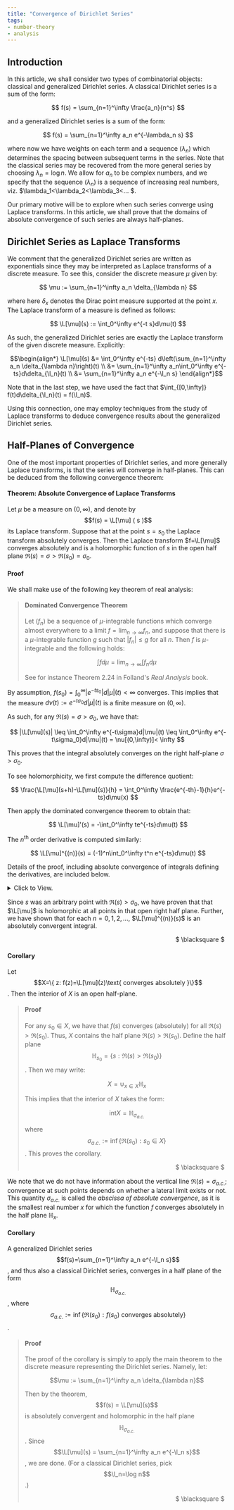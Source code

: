 ```yaml
---
title: "Convergence of Dirichlet Series"
tags:
- number-theory
- analysis
---
```


$$ 
\newcommand{\L}{\mathcal{L}}
\newcommand{\l}{\lambda}
\newcommand{\e}{\varepsilon}
$$

## Introduction

In this article, we shall consider two types of combinatorial objects: classical and generalized Dirichlet series. A classical Dirichlet series is a sum of the form:

$$ f(s) = \sum_{n=1}^\infty \frac{a_n}{n^s} $$

and a generalized Dirichlet series is a sum of the form: 

$$ f(s) = \sum_{n=1}^\infty a_n e^{-\lambda_n s} $$

where now we have weights on each term and a sequence $(\lambda_n)$ which determines the spacing between subsequent terms in the series. Note that the classical series may be recovered from the more general series by choosing $\lambda_n=\log n$. We allow for $a_n$ to be complex numbers, and we specify that the sequence $(\lambda_n)$ is a sequence of increasing real numbers, viz. $\lambda_1<\lambda_2<\lambda_3<... $.

Our primary motive will be to explore when such series converge using Laplace transforms. In this article, we shall prove that the domains of absolute convergence of such series are always half-planes. 

## Dirichlet Series as Laplace Transforms

We comment that the generalized Dirichlet series are written as exponentials since they may be interpreted as Laplace transforms of a discrete measure. To see this, consider the discrete measure $\mu$ given by:

$$ \mu := \sum_{n=1}^\infty a_n \delta_{\lambda n} $$

where here $\delta_x$ denotes the Dirac point measure supported at the point $x$. The Laplace transform of a measure is defined as follows:

$$ \L[\mu](s) := \int_0^\infty e^{-t s}d\mu(t) $$

As such, the generalized Dirichlet series are exactly the Laplace transform of the given discrete measure. Explicitly:

$$\begin{align*}
\L[\mu](s) &= \int_0^\infty e^{-ts} d\left(\sum_{n=1}^\infty a_n \delta_{\lambda n}\right)(t) \\
    &= \sum_{n=1}^\infty a_n\int_0^\infty e^{-ts}d\delta_{\l_n}(t) \\
    &= \sum_{n=1}^\infty a_n e^{-\l_n s}
\end{align*}$$

Note that in the last step, we have used the fact that $\int_{[0,\infty]} f(t)d\delta_{\l_n}(t) = f(\l_n)$. 

Using this connection, one may employ techniques from the study of Laplace transforms to deduce convergence results about the generalized Dirichlet series. 

## Half-Planes of Convergence

One of the most important properties of Dirichlet series, and more generally Laplace transforms, is that the series will converge in half-planes. This can be deduced from the following convergence theorem:

#### Theorem: Absolute Convergence of Laplace Transforms

Let $\mu$ be a measure on $(0,\infty)$, and denote by $$f(s) = \L[\mu] ( s )$$ its Laplace transform. Suppose that at the point $s=s_0$ the Laplace transform absolutely converges. Then the Laplace transform $f=\L[\mu]$ converges absolutely and is a holomorphic function of $s$ in the open half plane $\Re(s)=\sigma>\Re(s_0)=\sigma_0$. 

#### Proof

We shall make use of the following key theorem of real analysis:

> #### Dominated Convergence Theorem
> 
> Let $(f_n)$ be a sequence of $\mu$-integrable functions which converge almost everywhere to a limit $f=\lim_{n\to\infty}f_n$, and suppose that there is a $\mu$-integrable function $g$ such that $\vert f_n\vert \leq g$ for all $n$. Then $f$ is $\mu$-integrable and the following holds:
> 
> $$\int fd\mu = \lim_{n\to\infty}\int f_nd\mu $$
> 
> See for instance Theorem 2.24 in Folland's *Real Analysis* book. 

By assumption, $f(s_0) = \int_0^\infty \vert e^{-ts_0}\vert d\vert\mu\vert(t) <\infty$ converges. This implies that the measure $d\nu(t):=e^{-t\sigma_0}d\vert\mu\vert(t)$ is a finite measure on $(0,\infty)$. 

As such, for any $\Re(s)=\sigma>\sigma_0$, we have that:

$$ |\L[\mu](s)| \leq \int_0^\infty e^{-t\sigma}d|\mu|(t) \leq \int_0^\infty e^{-t\sigma_0}d|\mu|(t) = \nu[(0,\infty)]< \infty $$

This proves that the integral absolutely converges on the right half-plane $\sigma>\sigma_0$. 

To see holomorphicity, we first compute the difference quotient:

$$
\frac{\L[\mu](s+h)-\L[\mu](s)}{h} = \int_0^\infty \frac{e^{-th}-1}{h}e^{-ts}d\mu(x)
$$

Then apply the dominated convergence theorem to obtain that:

$$ \L[\mu]'(s) = -\int_0^\infty te^{-ts}d\mu(t) $$

The $n^\text{th}$ order derivative is computed similarly:

$$ \L[\mu]^{(n)}(s) = (-1)^n\int_0^\infty t^n e^{-ts}d\mu(t) $$

Details of the proof, including absolute convergence of integrals defining the derivatives, are included below. 

<details markdown=block><summary markdown=span>Click to View.</summary>

We proceed by induction on $m$, the order of the derivative. 

Let $h$ be any complex number with $\vert h\vert =\frac1n$. Setting $H_n = \frac{e^{-th}-1}{h}$, we have that:

$$ |H_n| \leq \frac{|th|e^{|th|}}{|h|} \leq C e^{2t|h|} = Ce^{\frac{t}{n}}$$

where $C>0$ is some positive constant so that $t\leq C e^{t\vert h\vert}$ (depending only on $h$). Supposing that $n$ is large enough so that $1/n < \frac12\sigma_0$, we find:

$$\begin{align*}
\int_0^\infty C e^{t/n}d\nu(t) &= C\int_0^\infty e^{-t(\sigma_0-1/n)}d|\mu|(t) \\
    &\leq C\int_0^\infty e^{-\frac12 t\sigma_0}d|\mu|(t) \\
    &= C\int_0^\infty d\nu(2t) \\
    &=C\nu[(0,\infty)] <\infty
\end{align*}$$

In the last step, we have used that the domain $(0,\infty)$ is invariant under scaling (by positive numbers) and that the measure $\nu$ is finite. 

Therefore, for sufficiently large $n$, each $\vert H_n\vert \leq g(t):=Ce^{\frac{t}{n}}$ where $g$ is $\nu$-integrable function. Observe that:
$$\lim_{h\to 0}\frac{e^{-th}-1}{h}=\left.\frac d{dz}e^{-tz}\right\vert_{z=0}=-t$$

where we note that the derivative is the complex derivative. 

Now, the difference quotient takes the form:

$$ \frac{\L[\mu](s+h)-\L[\mu](s)}{h} = \int_0^\infty \frac{e^{-th}-1}{h}e^{-ts}d\mu(x) $$

We now apply the dominated convergence theorem with any sequence $(h_n)$ with $\vert h\vert =\frac{1}{2n}$ to obtain:

$$ \lim_{h_n\to 0}\frac{\L[\mu](s+h)-\L[\mu](s)}{h} = \int_0^\infty -te^{-ts}d\mu(x) $$

Because the sequence may approach zero in an arbitrary direction, and because the limit on the inside is a well-defined complex derivative independent of the direction, we see that the limit is independent of the direction. Thus, we have that the function is complex differentiable, and we may write:

$$ \L[\mu]'(s) = \lim_{h\to 0}\frac{\L[\mu](s+h)-\L[\mu](s)}{h} = \int_0^\infty -te^{-ts}d\mu(x) $$

Also, the integral on the right hand side is absolutely convergent:

$$\begin{align*}
\left\vert \int_0^\infty te^{-ts}d\mu(t)\right\vert &\leq \int_0^\infty te^{-t\sigma}d|\mu|(t) \\
    &\leq C\int_0^\infty e^{-t(\sigma-\varepsilon)}d|\mu|(t) \\
    &= C\int_0^\infty e^{-\sigma_0}d|\mu|(t) <\infty 
\end{align*}$$

where here $C>0$ is a positive constant depending only on $\varepsilon$ such that $t\leq Ce^{t\varepsilon}$ and $\varepsilon$ is chosen so that $\sigma-\varepsilon>\sigma_0$. 

This proves the base case of $m=1$.

For subsequent derivatives, let us suppose that the $m^{\text{th}}$ order derivative $\L[\mu]^{(m)}$ exists and converges absolutely at $s$. We shall again form a difference quotient, bound, and apply the dominated convergence theorem. 

So, we have as a hypothesis that the integral $\int_0^\infty t^m e^{-ts}d\mu(s)$ converges (absolutely). The $m^\text{th}$ order difference quotient takes the form:

$$
\frac{\L[\mu]^{(m)}(s+h)-\L[\mu]^{(m)}(s)}{h} = (-1)^m\int_0^\infty \frac{e^{-th}-1}{h} t^m e^{-ts}d\mu(t)
$$

Use the same argument as before to bound the term $\vert H_n\vert\leq g$. Since the integral $\int_0^\infty t^m e^{-ts}d\mu(s)$ converges absolutely, we have that the measure given by $d\nu_m(t) = t^m e^{-ts}d\vert \mu\vert (s)$ is finite. The function $g$ is also $\nu_m$-integrable by a similar argument as before, as $d\nu_m(t)=t^md\nu(t)$; the only difference will be an extra overall positive constant $2^m$ during the step with the pullback of the measure under the map $t\mapsto \frac12 t$. 

So we again apply dominated convergence to yield the following:

$$ \L[\mu]^{(m+1)} = (-1)^{m+1}\int_0^\infty t^{m+1}e^{-ts}d\mu(t)$$

where the same arguments as above are used to ensure that these complex derivatives are well defined. Alternatively, one may use the tools of complex analysis to ensure that one complex derivative implies holomorphicity (and thus all orders of complex derivatives.)

This completes the inductive step. Therefore, by induction we have proven that the $m^\text{th}$ order derivatives exist and are given by:

$$ \L[\mu]^{(m)}(s) = (-1)^m\int_0^\infty t^m e^{-ts}d\mu(t) $$

Absolute convergence of the integral follows the exact same steps as in the base case, but using a constant $C>0$ so that $t^m\leq Ce^{t\varepsilon}$. (Such constants exists since any polynomial in $t$ is of order $O(e^{\alpha t})$ as $t\to\infty$ for any $\alpha>0$.)

</details>

Since $s$ was an arbitrary point with $\Re(s)>\sigma_0$, we have proven that that $\L[\mu]$ is holomorphic at all points in that open right half plane. Further, we have shown that for each $n=0,1,2,...$, $\L[\mu]^{(n)}(s)$ is an absolutely convergent integral. 

<div style="text-align: right; margin:1vw">$ \blacksquare $</div>

#### Corollary

Let $$X=\{ z: f(z)=\L[\mu](z)\text{ converges absolutely }\}$$. Then the interior of $X$ is an open half-plane. 

> #### Proof
> 
> For any $s_0\in X$, we have that $f(s)$ converges (absolutely) for all $\Re(s)>\Re(s_0)$. Thus, $X$ contains the half plane $\Re(s)>\Re(s_0)$. Define the half plane $$\mathbb{H}_{s_0}=\{s: \Re(s)>\Re(s_0)\}$$. Then we may write:
> 
> $$ X = \cup_{x\in X} \mathbb{H}_x $$
> 
> This implies that the interior of $X$ takes the form:
> 
> $$ \text{int} X = \mathbb{H}_{\sigma_{a.c.}} $$
> 
> where $$\sigma_{a.c.}:= \inf\{\Re(s_0): s_0\in X\}$$. This proves the corollary.
> <div style="text-align: right; margin:1vw">$ \blacksquare $</div>

We note that we do not have information about the vertical line $\Re(s)=\sigma_{a.c.}$; convergence at such points depends on whether a lateral limit exists or not. This quantity $\sigma_{a.c.}$ is called the *abscissa of absolute convergence*, as it is the smallest real number $x$ for which the function $f$ converges absolutely in the half plane $\mathbb{H}_x$. 

#### Corollary

A generalized Dirichlet series $$f(s)=\sum_{n=1}^\infty a_n e^{-\l_n s}$$, and thus also a classical Dirichlet series, converges in a half plane of the form $$\mathbb{H}_{\sigma_{a.c.}}$$, where $$\sigma_{a.c.}:= \inf\{\Re(s_0): f(s_0) \text{ converges absolutely}\}$$. 

> #### Proof
> 
> The proof of the corollary is simply to apply the main theorem to the discrete measure representing the Dirichlet series. Namely, let:
> 
> $$\mu := \sum_{n=1}^\infty a_n \delta_{\lambda n}$$
> 
> Then by the theorem, $$f(s) = \L[\mu](s)$$ is absolutely convergent and holomorphic in the half plane $$\mathbb{H}_{\sigma_{a.c.}}$$. Since $$\L[\mu](s) = \sum_{n=1}^\infty a_n e^{-\l_n s}$$, we are done. (For a classical Dirichlet series, pick $$\l_n=\log n$$.)
> 
> <div style="text-align: right; margin:1vw">$ \blacksquare $</div>

